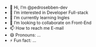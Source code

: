 - 👋 Hi, I’m @pedrosebben-dev
- 👀 I’m interested in Developer Full-stack
- 🌱 I’m currently learning Ingles
- 💞️ I’m looking to collaborate on Front-End
- 📫 How to reach me E-mail
- 😄 Pronouns: ...
- ⚡ Fun fact: ...

<!---
pedrosebben-dev/pedrosebben-dev is a ✨ special ✨ repository because its `README.md` (this file) appears on your GitHub profile.
You can click the Preview link to take a look at your changes.
--->
